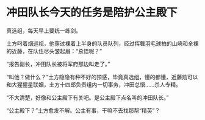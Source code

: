 # 冲田队长今天的任务是陪护公主殿下

真选组，每天早上要统一练剑。

土方叼着烟巡视，他穿过裸着上半身的队员队列，经过挥舞羽毛球拍的山崎和全裸的近藤，在队伍尽头皱起眉：“总悟呢？”

“报告副长，冲田队长被将军府那边叫走了。”

“叫他？做什么？”土方隐隐有种不好的预感，毕竟真选组，懂的都懂，近藤勋可以和大猩猩星联姻，土方十四郎负责组内一切事务，冲田总悟……杀人专精。

“不大清楚，好像和公主殿下有关吧。是公主殿下点名叫的冲田队长。”

“公主殿下？”土方愈发不解。公主有事，干嘛不去找那帮“精英”？

<br>


